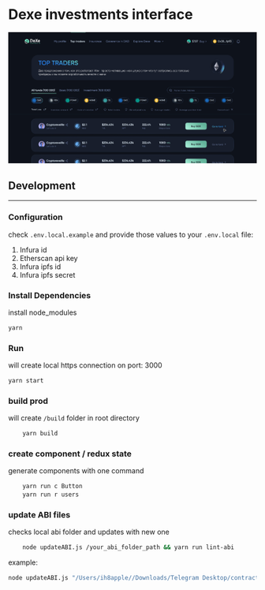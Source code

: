 # Dexe investments interface
![W2W product image](./public/thumbnail.png)

## Development
---
### Configuration
check `.env.local.example` and provide those values to your `.env.local` file:
1. Infura id
2. Etherscan api key
3. Infura ipfs id
3. Infura ipfs secret

### Install Dependencies
install node_modules
```bash
yarn
```

### Run

will create local https connection on port: 3000

```bash
yarn start
```

### build prod

will create `/build` folder in root directory

```bash
    yarn build
```

### create component / redux state
generate components with one command
```bash
    yarn run c Button
    yarn run r users
```

### update ABI files
checks local abi folder and updates with new one
```bash
    node updateABI.js /your_abi_folder_path && yarn run lint-abi
```

example:

```bash
node updateABI.js "/Users/ih8apple//Downloads/Telegram Desktop/contracts 7" && yarn run lint-abi
```